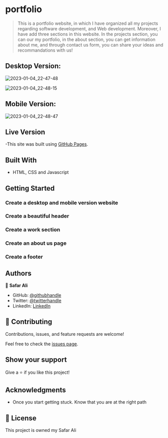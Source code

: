 # portfolio

> This is a portfolio website, in which I have organized all my projects regarding software development, and Web development. Moreover, I have add three sections in this website. In the projects section, you can our my portfolio, in the about section, you can get information about me, and through contact us form, you can share your ideas and recommandations with us!

## Desktop Version:

![2023-01-04_22-47-48](https://user-images.githubusercontent.com/78845635/210617900-961f144a-5e98-4a61-97d0-0ca18c612aef.jpg)


![2023-01-04_22-48-15](https://user-images.githubusercontent.com/78845635/210617945-9bb1992a-abe5-4bf8-a97a-11a4a828ad5c.jpg)


## Mobile Version:

![2023-01-04_22-48-47](https://user-images.githubusercontent.com/78845635/210617980-0c543a5c-428a-49ba-b9b6-85e3018e6901.jpg)


## Live Version

-This site was built using [GitHub Pages](https://safar1212.github.io/portfolio-2/).

## Built With

- HTML, CSS and Javascript


## Getting Started

### Create a desktop and mobile version website

### Create a beautiful header

### Create a work section

### Create an about us page

### Create a footer



## Authors

👤 **Safar Ali**

- GitHub: [@githubhandle](https://github.com/safar1212)
- Twitter: [@twitterhandle](https://twitter.com/safarali999)
- LinkedIn: [LinkedIn](https://linkedin.com/in/safar9)

## 🤝 Contributing

Contributions, issues, and feature requests are welcome!

Feel free to check the [issues page](../../issues/).

## Show your support

Give a ⭐️ if you like this project!

## Acknowledgments


- Once you start getting stuck. Know that you are at the right path


## 📝 License

This project is owned my Safar Ali

